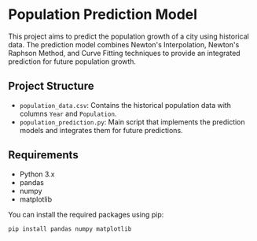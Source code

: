 # Population Prediction Model

This project aims to predict the population growth of a city using historical data. The prediction model combines Newton's Interpolation, Newton's Raphson Method, and Curve Fitting techniques to provide an integrated prediction for future population growth.

## Project Structure

- `population_data.csv`: Contains the historical population data with columns `Year` and `Population`.
- `population_prediction.py`: Main script that implements the prediction models and integrates them for future predictions.

## Requirements

- Python 3.x
- pandas
- numpy
- matplotlib

You can install the required packages using pip:
```bash
pip install pandas numpy matplotlib
